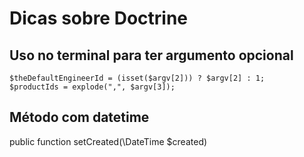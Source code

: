 # Dicas sobre Doctrine

## Uso no terminal para ter argumento opcional
```
$theDefaultEngineerId = (isset($argv[2])) ? $argv[2] : 1;
$productIds = explode(",", $argv[3]);
```

## Método com datetime

public function setCreated(\DateTime $created)


